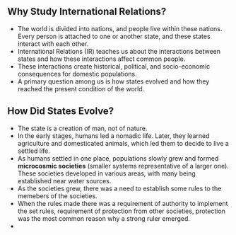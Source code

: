 ## Why Study International Relations?

- The world is divided into nations, and people live within these nations. Every person is attached to one or another state, and these states interact with each other.
- International Relations (IR) teaches us about the interactions between states and how these interactions affect common people.
- These interactions create historical, political, and socio-economic consequences for domestic populations.
- A primary question among us is how states evolved and how they reached the present condition of the world.

## How Did States Evolve?

- The state is a creation of man, not of nature.
- In the early stages, humans led a nomadic life. Later, they learned agriculture and domesticated animals, which led them to decide to live a settled life.
- As humans settled in one place, populations slowly grew and formed **microcosmic societies** (smaller systems representative of a larger one). These societies developed in various areas, with many being established near water sources.
- As the societies grew, there was a need to establish some rules to the memebers of the societies.
- When the rules made there was a requirement of authority to implement the set rules, requirement of protection from other societies, protection was the most common reason why a strong ruler emerged.
- 